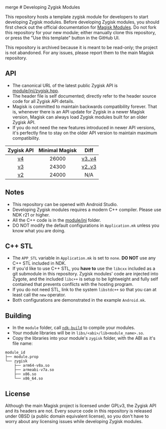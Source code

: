 merge # Developing Zygisk Modules

This repository hosts a template zygisk module for developers to start developing Zygisk modules. Before developing Zygisk modules, you should first check out the official documentation for [Magisk Modules](https://topjohnwu.github.io/Magisk/guides.html). Do not fork this repository for your new module; either manually clone this repository, or press the "Use this template" button in the GitHub UI.

This repository is archived because it is meant to be read-only; the project is not abandoned. For any issues, please report them to the main Magisk repository.

## API

- The canonical URL of the latest public Zygisk API is [module/jni/zygisk.hpp](https://github.com/topjohnwu/zygisk-module-sample/blob/master/module/jni/zygisk.hpp).
- The header file is self documented; directly refer to the header source code for all Zygisk API details.
- Magisk is committed to maintain backwards compatibility forever. That is, whenever there is an API update for Zygisk in a newer Magisk version, Magisk can always load Zygisk modules built for an older Zygisk API.
- If you do not need the new features introduced in newer API versions, it's perfectly fine to stay on the older API version to maintain maximum compatibility.

|                                        Zygisk API                                         | Minimal Magisk |                                      Diff                                      |
| :---------------------------------------------------------------------------------------: | :------------: | :----------------------------------------------------------------------------: |
| [v4](https://github.com/topjohnwu/zygisk-module-sample/blob/master/module/jni/zygisk.hpp) |     26000      | [v3..v4](https://github.com/topjohnwu/zygisk-module-sample/compare/v3..master) |
|   [v3](https://github.com/topjohnwu/zygisk-module-sample/blob/v3/module/jni/zygisk.hpp)   |     24300      |   [v2..v3](https://github.com/topjohnwu/zygisk-module-sample/compare/v2..v3)   |
|   [v2](https://github.com/topjohnwu/zygisk-module-sample/blob/v2/module/jni/zygisk.hpp)   |     24000      |                                      N/A                                       |

## Notes

- This repository can be opened with Android Studio.
- Developing Zygisk modules requires a modern C++ compiler. Please use NDK r21 or higher.
- All the C++ code is in the [module/jni](https://github.com/topjohnwu/zygisk-module-sample/tree/master/module/jni) folder.
- DO NOT modify the default configurations in `Application.mk` unless you know what you are doing.

## C++ STL

- The `APP_STL` variable in `Application.mk` is set to `none`. **DO NOT** use any C++ STL included in NDK.
- If you'd like to use C++ STL, you **have to** use the `libcxx` included as a git submodule in this repository. Zygisk modules' code are injected into Zygote, and the included `libc++` is setup to be lightweight and fully self contained that prevents conflicts with the hosting program.
- If you do not need STL, link to the system `libstdc++` so that you can at least call the `new` operator.
- Both configurations are demonstrated in the example `Android.mk`.

## Building

- In the `module` folder, call [`ndk-build`](https://developer.android.com/ndk/guides/ndk-build) to compile your modules.
- Your module libraries will be in `libs/<abi>/lib<module_name>.so`.
- Copy the libraries into your module's `zygisk` folder, with the ABI as it's file name:

```
module_id
├── module.prop
└── zygisk
    ├── arm64-v8a.so
    ├── armeabi-v7a.so
    ├── x86.so
    └── x86_64.so
```

## License

Although the main Magisk project is licensed under GPLv3, the Zygisk API and its headers are not. Every source code in this repository is released under 0BSD (a public domain equivalent license), so you don't have to worry about any licensing issues while developing Zygisk modules.
